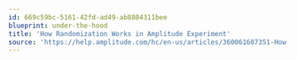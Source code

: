 ```yaml
---
id: 669c59bc-5161-42fd-ad49-ab8804311bee
blueprint: under-the-hood
title: 'How Randomization Works in Amplitude Experiment'
source: 'https://help.amplitude.com/hc/en-us/articles/360061687351-How-randomization-works-in-Amplitude-Experiment'
---
```

